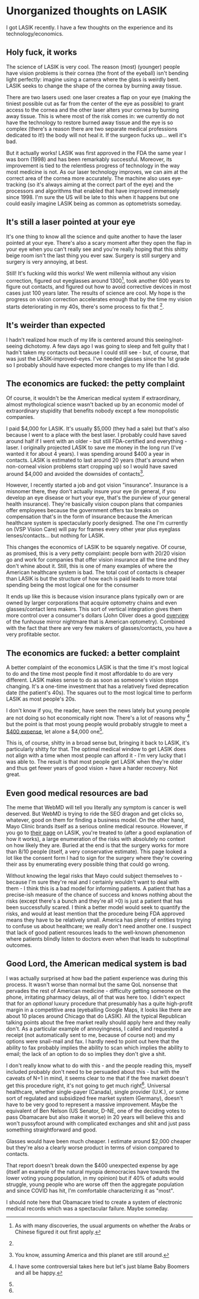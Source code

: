 # Unorganized thoughts on LASIK

I got LASIK recently. I have a few thoughts on the experience and its technology/economics.

## Holy fuck, it works

The science of LASIK is very cool. The reason (most) (younger) people have vision problems is their cornea (the front of
the eyeball) isn't bending light perfectly: imagine using a camera where the glass is weirdly bent. LASIK seeks to
change the shape of the cornea by burning away tissue.

There are two lasers used: one laser creates a flap on your eye (making the tiniest possible cut as far from the center
of the eye as possible) to grant access to the cornea and the other laser alters your cornea by burning away tissue.
This is where most of the risk comes in: we currently do not have the technology to restore burned away tissue and the
eye is so complex (there's a reason there are two separate medical professions dedicated to it!) the body will not heal
it. If the surgeon fucks up... well it's bad.

But it actually works! LASIK was first approved in the FDA the same year I was born (1998) and has been remarkably
successful. Moreover, its improvement is tied to the relentless progress of technology in the way most medicine is not.
As our laser technology improves, we can aim at the correct area of the cornea more accurately. The machine also uses
eye-tracking (so it's always aiming at the correct part of the eye) and the processors and algorithms that enabled that
have improved immensely since 1998. I'm sure the US will be late to this when it happens but one could easily imagine
LASIK being as common as optometrists someday.

## It's still a laser pointed at your eye

It's one thing to know all the science and quite another to have the laser pointed at your eye. There's also a scary
moment after they open the flap in your eye when you can't really see and you're really hoping that this shitty beige
room isn't the last thing you ever saw. Surgery is still surgery and surgery is very annoying, at best.

Still! It's fucking wild this works! We went millennia without any vision correction, figured out eyeglasses around
1300[^1], took another 600 years to figure out contacts, and figured out how to avoid corrective devices in most cases
just 100 years later. The results of science are cool. My hope is the progress on vision correction accelerates enough
that by the time my vision starts deteriorating in my 40s, there's some process to fix that [^2].

## It's weirder than expected

I hadn't realized how much of my life is centered around this seeing/not-seeing dichotomy. A few days ago I was going to
sleep and felt guilty that I hadn't taken my contacts out because I could still see - but, of course, that was just the
LASIK-improved-eyes. I've needed glasses since the 1st grade so I probably should have expected more changes to my life
than I did.

## The economics are fucked: the petty complaint

Of course, it wouldn't be the American medical system if extraordinary, almost mythological science wasn't backed up by
an economic model of extraordinary stupidity that benefits nobody except a few monopolistic companies.

I paid $4,000 for LASIK. It's usually $5,000 (they had a sale) but that's also because I went to a place with the best
laser. I probably could have saved around half if I went with an older - but still FDA-certified and everything - laser.
I originally projected LASIK to save me money in the long run (I've wanted it for about 4 years). I was spending around
$400 a year in contacts. LASIK is estimated to last around 20 years (that's around when non-corneal vision problems start cropping up) so I would have saved around $4,000
and avoided the downsides of contacts[^3].

However, I recently started a job and got vision "insurance". Insurance is a misnomer there, they don't actually insure
your eye (in general, if you develop an eye disease or hurt your eye, that's the purview of your general health
insurance). They're basically vision coupon plans that companies offer employees because the government offers tax
breaks on compensation that's in the form of insurance because the American healthcare system is spectacularly poorly
designed. The one I'm currently on (VSP Vision Care) will pay for frames every other year plus eyeglass
lenses/contacts... but nothing for LASIK.

This changes the economics of LASIK to be squarely negative. Of course, as promised, this is a very petty complaint:
people born with 20/20 vision go and work for companies that offer vision insurance all the time and they don't whine
about it. Still, this is one of many examples of where the American healthcare system is bad. The total cost of contacts
is cheaper than LASIK is but the structure of how each is paid leads to more total spending being the most logical one
for the consumer

It ends up like this is because vision insurance plans typically own or are owned by larger corporations that acquire
optometry chains and even glasses/contact lens makers. This sort of vertical integration gives them more control over a
consumer's dollars (John Oliver does a good [overview](https://www.youtube.com/watch?v=00wQYmvfhn4&feature=emb_logo) of
the funhouse mirror nightmare that is American optometry). Combined with the fact that there are very few makers of
glasses/contacts, you have a very profitable sector.

## The economics are fucked: a better complaint

A better complaint of the economics LASIK is that the time it's most logical to do and the time most people find it most
affordable to do are very different. LASIK makes sense to do as soon as someone's vision stops changing. It's a one-time
investment that has a relatively fixed deprecation date (the patient's 40s). The squares out to the most logical time to
perform LASIK as most people's 20s.

I don't know if you, the reader, have seen the news lately but young people are not doing so hot economically right now.
There's a lot of reasons why [^4] but the point is that most young people would probably struggle to meet a
[\$400 expense](https://www.federalreserve.gov/publications/files/2018-report-economic-well-being-us-households-201905.pdf),
let alone a \$4,000 one[^5].

This is, of course, shitty in a broad sense but, bringing it back to LASIK, it's particularly shitty for that. The
optimal medical window to get LASIK does not align with a time when most people can afford it - I'm very lucky that I
was able to. The result is that most people get LASIK when they're older and thus get fewer years of good vision + have
a harder recovery. Not great.

## Even good medical resources are bad

The meme that WebMD will tell you literally any symptom is cancer is well deserved. But WebMD is trying to ride the SEO
dragon and get clicks so, whatever, good on them for finding a business model. On the other hand, Mayo Clinic brands
itself as a serious online medical resource. However, if you go to
[their page](https://www.mayoclinic.org/tests-procedures/lasik-eye-surgery/about/pac-20384774) on LASIK, you're treated
to (after a good explanation of how it works), a large enumeration of the risks with absolutely no context on how likely
they are. Buried at the end is that the surgery works for more than 8/10 people (itself, a very conservative estimate).
This page looked a lot like the consent form I had to sign for the surgery where they're covering their ass by
enumerating every possible thing that could go wrong.

Without knowing the legal risks that Mayo could subject themselves to - because I'm sure they're real and I certainly
wouldn't want to deal with them - I think this is a bad model for informing patients. A patient that has a precise-ish
measure of the chance of success and knows nothing about the risks (except there's a bunch and they're all >0) is just a
patient that has been successfully scared. I think a better model would seek to quantify the risks, and would at least
mention that the procedure being FDA approved means they have to be relatively small. America has plenty of entities
trying to confuse us about healthcare; we really don't need another one. I suspect that lack of good patient resources
leads to the well-known phenomenon where patients blindly listen to doctors even when that leads to suboptimal outcomes.

## Good Lord, the American medical system is bad

I was actually surprised at how bad the patient experience was during this process. It wasn't worse than normal but the
same QoL nonsense that pervades the rest of American medicine - difficulty getting someone on the phone, irritating
pharmacy delays, all of that was here too. I didn't expect that for an _optional_ luxury procedure that presumably has a
quite high-profit margin in a competitive area (eyeballing Google Maps, it looks like there are about 10 places around
Chicago that do LASIK). All the typical Republican talking points about the free market really should apply here and
they really don't. As a particular example of annoyingness, I called and requested a receipt (not automatically sent to
me, because of course not) and my options were snail-mail and fax. I hardly need to point out here that the ability to
fax probably implies the ability to scan which implies the ability to email; the lack of an option to do so implies they
don't give a shit.

I don't really know what to do with this - and the people reading this, myself included probably don't need to be
persuaded about this - but with the caveats of N=1 in mind, it seems clear to me that if the free market doesn't get
this procedure right, it's not going to get much right[^6]. Universal healthcare, whether single-payer (Canada), single
provider (U.K.), or some sort of regulated and subsidized free market system (Germany), doesn't have to be very good to
represent a massive improvement. Maybe the equivalent of Ben Nelson (US Senator, D-NE, one of the deciding votes to pass
Obamacare but also make it worse) in 20 years will believe this and won't pussyfoot around with complicated exchanges
and shit and just pass something straightforward and good.

[^1]: As with many discoveries, the usual arguments on whether the Arabs or Chinese figured it out first apply.
[^2]:

  Glasses would have been much cheaper. I estimate around \$2,000 cheaper but they're also a clearly worse product in
  terms of vision compared to contacts.

[^3]: You know, assuming America and this planet are still around.
[^4]: I have some controversial takes here but let's just blame Baby Boomers and all be happy.
[^5]:

  That report doesn't break down the \$400 unexpected expense by age (itself an example of the natural myopia
  democracies have towards the lower voting young population, in my opinion) but if 40% of adults would struggle, young
  people who are worse off then the aggregate population and since COVID has hit, I'm comfortable characterizing it as
  "most".

[^6]:

  I should note here that Obamacare tried to create a system of electronic medical records which was a spectacular
  failure. Maybe someday.
